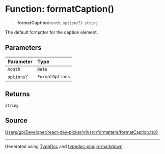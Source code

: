 # Function: formatCaption()

> **formatCaption**(`month`, `options`?): `string`

The default formatter for the caption element.

## Parameters

| Parameter | Type |
| :------ | :------ |
| `month` | `Date` |
| `options`? | `FormatOptions` |

## Returns

`string`

## Source

[Users/gp/Developer/react-day-picker/v9/src/formatters/formatCaption.ts:8](https://github.com/gpbl/react-day-picker/blob/005599683/src/formatters/formatCaption.ts#L8)

***

Generated using [TypeDoc](https://typedoc.org) and [typedoc-plugin-markdown](https://typedoc-plugin-markdown.org).
